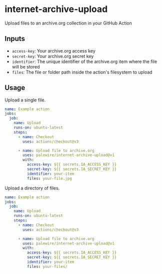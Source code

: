 # internet-archive-upload

Upload files to an archive.org collection in your GitHub Action

## Inputs

* `access-key`: Your archive.org access key
* `secret-key`:  Your archive.org secret key
* `identifier`: The unique identifier of the archive.org item where the file will be stored
* `files`: The file or folder path inside the action's filesystem to upload

## Usage

Upload a single file.

```yaml
name: Example action
jobs:
  job:
    name: Upload
    runs-on: ubuntu-latest
    steps:
      - name: Checkout
        uses: actions/checkout@v3

      - name: Upload file to archive.org
        uses: palewire/internet-archive-upload@v1
        with:
          access-key: ${{ secrets.IA_ACCESS_KEY }}
          secret-key: ${{ secrets.IA_SECRET_KEY }}
          identifier: your-item
          files: your-file.jpg
```

Upload a directory of files.

```yaml
name: Example action
jobs:
  job:
    name: Upload
    runs-on: ubuntu-latest
    steps:
      - name: Checkout
        uses: actions/checkout@v3

      - name: Upload file to archive.org
        uses: palewire/internet-archive-upload@v1
        with:
          access-key: ${{ secrets.IA_ACCESS_KEY }}
          secret-key: ${{ secrets.IA_SECRET_KEY }}
          identifier: your-item
          files: your-files/
```

